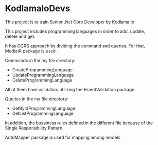 # KodlamaIoDevs
This project is to train Senior .Net Core Developer by Kodlama.io


This project includes programming languages in order to add, update, delete and get.

It has CQRS approach by dividing the command and queries. For that, MediatR package is used.

Commands in the my file directory:
  * CreateProgrammingLanguage
  * UpdateProgrammingLanguage
  * DeleteProgrammingLanguage
  
All of them have validators utilizing the FluentValidation package.

Queries in the my file directory:
  * GetByIdProgrammingLanguage
  * GetListProgrammingLanguage
  
 In addition, the bussiness rules defined in the different file because of the Single Responsibility Pattern. 


AutoMapper package is used for mapping among models.



